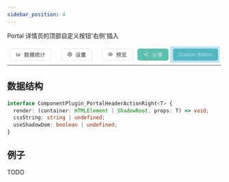 ```yaml
---
sidebar_position: 4
---
```


Portal 详情页的顶部自定义按钮'右侧'插入

![portal-header-action-right](./assets/portal-header-action-right.jpeg)

## 数据结构

```typescript
interface ComponentPlugin_PortalHeaderActionRight<T> {
  render: (container: HTMLElement | ShadowRoot, props: T) => void;
  cssString: string | undefined;
  useShadowDom: boolean | undefined;
}
```

## 例子

TODO
